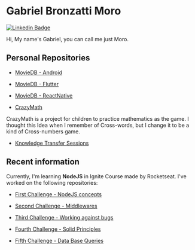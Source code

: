# Gabriel Bronzatti Moro

[![Linkedin Badge](https://img.shields.io/badge/-LinkedIn-blue?style=flat-square&logo=Linkedin&logoColor=white&link=https://www.linkedin.com/in/gabrielbronzattimoro15031994/)](https://www.linkedin.com/in/gabrielbronzattimoro15031994/)

Hi, My name's Gabriel, you can call me just Moro.

## Personal Repositories

- [MovieDB - Android](https://github.com/gabrielbmoro/MovieDB-Android)

- [MovieDB - Flutter](https://github.com/gabrielbmoro/MovieDB-Flutter)

- [MovieDB - ReactNative](https://github.com/gabrielbmoro/MovieDB-ReactNative)

- [CrazyMath](https://gitlab.com/gabrielbmoro/CrazyMath)

CrazyMath is a project for children to practice mathematics as the game. I thought this Idea when I remember of Cross-words, but I change it to be a kind of Cross-numbers game.

- [Knowledge Transfer Sessions](https://github.com/gabrielbmoro/knowledge-transfer-gbmoro)

## Recent information

Currently, I'm learning **NodeJS** in Ignite Course made by Rocketseat. I've worked on the following repositories:

- [First Challenge - NodeJS concepts](https://github.com/gabrielbmoro/ignite-nodejs-concepts)

- [Second Challenge - Middlewares](https://github.com/gabrielbmoro/ignite-nodejs-middlewares)

- [Third Challenge - Working against bugs](https://github.com/gabrielbmoro/ignite-working-against-bugs)

- [Fourth Challenge - Solid Principles](https://github.com/gabrielbmoro/ignite-nodejs-solid-principles)

- [Fifth Challenge - Data Base Queries](https://github.com/gabrielbmoro/ignite-database-queries)
